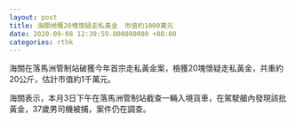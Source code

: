 ```yaml
---
layout: post
title: 海關檢獲20塊懷疑走私黃金　市值約1000萬元
date: 2020-09-08 12:39:59.000000000 +08:00
categories: rthk
---
```


海關在落馬洲管制站破獲今年首宗走私黃金案，檢獲20塊懷疑走私黃金，共重約20公斤，估計市值約1千萬元。

海關表示，本月3日下午在落馬洲管制站截查一輛入境貨車，在駕駛艙內發現該批黃金，37歲男司機被捕，案件仍在調查。
